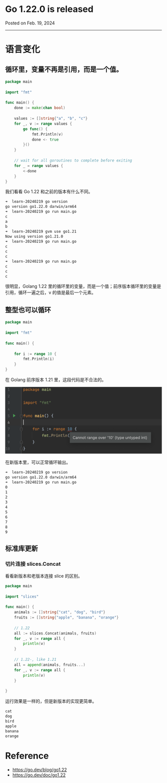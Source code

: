 # Go 1.22.0 is released

Posted on Feb. 19, 2024

---

# 语言变化

## 循环里，变量不再是引用，而是一个值。

```go
package main

import "fmt"

func main() {
	done := make(chan bool)

	values := []string{"a", "b", "c"}
	for _, v := range values {
		go func() {
			fmt.Println(v)
			done <- true
		}()
	}

	// wait for all goroutines to complete before exiting
	for _ = range values {
		<-done
	}
}
```

我们看看 Go 1.22 和之前的版本有什么不同。

```text
➜  learn-20240219 go version
go version go1.22.0 darwin/arm64
➜  learn-20240219 go run main.go
c
a
b
➜  learn-20240219 gvm use go1.21
Now using version go1.21.0
➜  learn-20240219 go run main.go
c
c
c
➜  learn-20240219 go run main.go
c
c
c
```

很明显，Golang 1.22 里的循环里的变量，而是一个值；前序版本循环里的变量是引用，循环一遍之后，v 的值是最后一个元素。

## 整型也可以循环

```go
package main

import "fmt"

func main() {

	for i := range 10 {
		fmt.Println(i)
	}
}
```

在 Golang 前序版本 1.21 里，这段代码是不合法的。

![](../resources/img/golang-iterate-int.png)

在新版本里，可以正常循环输出。

```text
➜  learn-20240219 go version
go version go1.22.0 darwin/arm64
➜  learn-20240219 go run main.go
0
1
2
3
4
5
6
7
8
9
```

## 标准库更新

### 切片连接 slices.Concat

看看新版本和老版本连接 slice 的区别。

```go
package main

import "slices"

func main() {
	animals := []string{"cat", "dog", "bird"}
	fruits := []string{"apple", "banana", "orange"}

	// 1.22
	all := slices.Concat(animals, fruits)
	for _, v := range all {
		println(v)
	}

	// 1.22-, like 1.21
	all = append(animals, fruits...)
	for _, v := range all {
		println(v)
	}

}
```

运行效果是一样的，但是新版本的实现更简单。
```text
cat
dog
bird
apple
banana
orange
```

# Reference
- https://go.dev/blog/go1.22
- https://go.dev/doc/go1.22